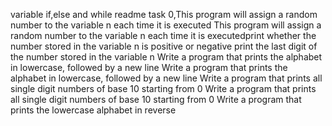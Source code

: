 variable if,else and while readme
task 0,This program will assign a random number to the variable n each time it is executed
This program will assign a random number to the variable n each time it is executedprint whether the number stored in the variable n is positive or negative
 print the last digit of the number stored in the variable n
Write a program that prints the alphabet in lowercase, followed by a new line
Write a program that prints the alphabet in lowercase, followed by a new line
Write a program that prints all single digit numbers of base 10 starting from 0
Write a program that prints all single digit numbers of base 10 starting from 0
Write a program that prints the lowercase alphabet in reverse
